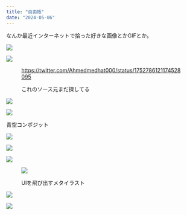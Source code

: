 ```yaml
---
title: "自由帳"
date: "2024-05-06"
---
```


なんか最近インターネットで拾った好きな画像とかGIFとか。

<!--more-->

![](../../images/スクリーンショット-2024-05-06-20.47.42.png)

![](../../images/GM0KDJCb0AAsNCG.jpeg)

<figure>

https://twitter.com/Ahmedmedhat000/status/1752786121174528095

<figcaption>

これのソース元まだ探してる

</figcaption>



</figure>

![](../../images/@akirafive5-jujutsu-kaisen-234JujutsuKaisen-satorugojo-sukuna-1024x744.jpg)

![](../../images/@potg333-晴る-724x1024.jpg)

青空コンポジット

![](../../images/GM5N7-sbAAEBOl7-1024x663.jpeg)

![](../../images/GM5N8A-bsAAhvQI-718x1024.jpeg)

![](../../images/GM5N76ob0AAnx1L-1024x576.jpeg)

<figure>

![](../../images/GM5N777bwAAWhz8-1024x635.jpeg)

<figcaption>

UIを飛び出すメタイラスト

</figcaption>

</figure>

![](../../images/Xユーザーの井上のきあ｜EUCARYA｜つくるデザインIllustrator／色の大事典／デザインベーシックさん-「デザインやって.png)

![](../../images/20230802_210916-1024x576.jpg)
